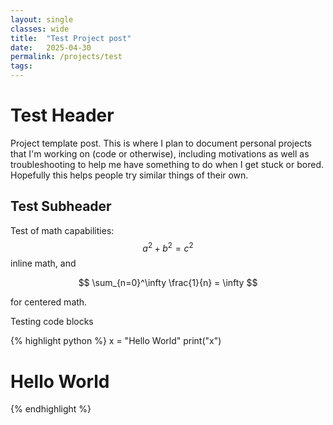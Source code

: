 ```yaml
---
layout: single
classes: wide
title:  "Test Project post"
date:   2025-04-30 
permalink: /projects/test
tags:           
---
```



# Test Header
Project template post. This is where I plan to document personal projects that I'm working on (code or otherwise), including motivations as well as troubleshooting to help me have something to do when I get stuck or bored. Hopefully this helps people try similar things of their own. 

## Test Subheader
Test of math capabilities: $$ a^2 + b^2 = c^2 $$ inline math, and

$$ \sum_{n=0}^\infty \frac{1}{n} = \infty $$

for centered math.

Testing code blocks 

{% highlight python %}
x = "Hello World"
print("x")
# Hello World
{% endhighlight %}